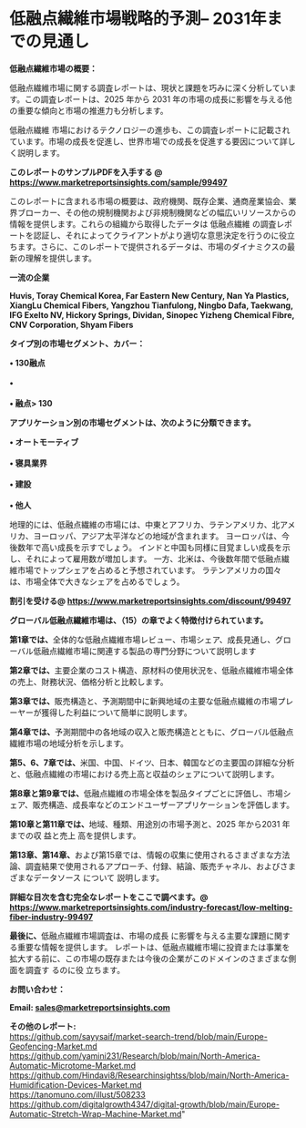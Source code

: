 # 低融点繊維市場戦略的予測– 2031年までの見通し

<strong><b>低融点繊維市場の概要：</b></strong>

低融点繊維市場に関する調査レポートは、現状と課題を巧みに深く分析しています。この調査レポートは、2025 年から 2031 年の市場の成長に影響を与える他の重要な傾向と市場の推進力も分析します。

低融点繊維 市場におけるテクノロジーの進歩も、この調査レポートに記載されています。市場の成長を促進し、世界市場での成長を促進する要因について詳しく説明します。

<strong>このレポートのサンプルPDFを入手する @ <a href=https://www.marketreportsinsights.com/sample/99497>https://www.marketreportsinsights.com/sample/99497</a></strong>

このレポートに含まれる市場の概要は、政府機関、既存企業、通商産業協会、業界ブローカー、その他の規制機関および非規制機関などの幅広いリソースからの情報を提供します。これらの組織から取得したデータは 低融点繊維 の調査レポートを認証し、それによってクライアントがより適切な意思決定を行うのに役立ちます。さらに、このレポートで提供されるデータは、市場のダイナミクスの最新の理解を提供します。

<strong>一流の企業</strong>

<strong><b>Huvis, Toray Chemical Korea, Far Eastern New Century, Nan Ya Plastics, XiangLu Chemical Fibers, Yangzhou Tianfulong, Ningbo Dafa, Taekwang, IFG Exelto NV, Hickory Springs, Dividan, Sinopec Yizheng Chemical Fibre, CNV Corporation, Shyam Fibers</b></strong>

<strong><b>タイプ別の市場セグメント、カバー：</b></strong>

<strong>• 130融点<br><br>• <br><br>• 融点> 130</strong>

<strong><b>アプリケーション別の市場セグメントは、次のように分類できます。</b></strong>

<strong>• オートモーティブ<br><br>• 寝具業界<br><br>• 建設<br><br>• 他人</strong>

 地理的には、低融点繊維の市場には、中東とアフリカ、ラテンアメリカ、北アメリカ、ヨーロッパ、アジア太平洋などの地域が含まれます。 ヨーロッパは、今後数年で高い成長を示すでしょう。 インドと中国も同様に目覚ましい成長を示し、それによって雇用数が増加します。 一方、北米は、今後数年間で低融点繊維市場でトップシェアを占めると予想されています。 ラテンアメリカの国々は、市場全体で大きなシェアを占めるでしょう。

<strong>割引を受ける@ <a href=https://www.marketreportsinsights.com/discount/99497>https://www.marketreportsinsights.com/discount/99497</a></strong>

<strong><b>グローバル低融点繊維市場は、（15）の章でよく特徴付けられています。</b></strong>

<strong><b>第</b></strong><strong><b>1章では、</b></strong>全体的な低融点繊維市場レビュー、市場シェア、成長見通し、グローバル低融点繊維市場に関連する製品の専門分野について説明します

<strong><b>第2章では、</b></strong>主要企業のコスト構造、原材料の使用状況を、低融点繊維市場全体の売上、財務状況、価格分析と比較します。

<strong><b>第3章では、</b></strong>販売構造と、予測期間中に新興地域の主要な低融点繊維の市場プレーヤーが獲得した利益について簡単に説明します。

<strong><b>第4章では、</b></strong>予測期間中の各地域の収入と販売構造とともに、グローバル低融点繊維市場の地域分析を示します。

<strong><b>第5、6、7章では、</b></strong>米国、中国、ドイツ、日本、韓国などの主要国の詳細な分析と、低融点繊維の市場における売上高と収益のシェアについて説明します。

<strong><b>第8章と第9章では、</b></strong>低融点繊維の市場全体を製品タイプごとに評価し、市場シェア、販売構造、成長率などのエンドユーザーアプリケーションを評価します。

<strong><b>第10章と第11章では、</b></strong>地域、種類、用途別の市場予測と、2025 年から2031 年までの収 益と売上 高を提供します。

<strong><b>第13章、第14章、</b></strong>および第15章では、情報の収集に使用されるさまざまな方法論、調査結果で使用されるアプローチ、付録、結論、販売チャネル、およびさまざまなデータソース について 説明します。

<strong>詳細な目次を含む完全なレポートをここで調べます。@ <a href=https://www.marketreportsinsights.com/industry-forecast/low-melting-fiber-industry-99497>https://www.marketreportsinsights.com/industry-forecast/low-melting-fiber-industry-99497</a></strong>

<strong><b>最後に、</b></strong>低融点繊維市場調査は、市場の成長 に影響を</a>与える主要な課題に関する重要な情報を提供します。 レポートは、低融点繊維市場に投資または事業を拡大する前に、この市場の既存または今後の企業がこのドメインのさまざまな側面を調査す るのに役 立ちます。

<strong><b>お問い合わせ：</b></strong>

<strong>Email: </strong><a href=mailto:sales@marketreportsinsights.com><strong>sales@marketreportsinsights.com</strong></a>

<strong>その他のレポート:</strong>
<br>
<a href=https://github.com/sayysaif/market-search-trend/blob/main/Europe-Geofencing-Market.md>https://github.com/sayysaif/market-search-trend/blob/main/Europe-Geofencing-Market.md</a>
<br>
<a href=https://github.com/yamini231/Research/blob/main/North-America-Automatic-Microtome-Market.md>https://github.com/yamini231/Research/blob/main/North-America-Automatic-Microtome-Market.md</a>
<br>
<a href=https://github.com/Hindavi8/Researchinsightss/blob/main/North-America-Humidification-Devices-Market.md>https://github.com/Hindavi8/Researchinsightss/blob/main/North-America-Humidification-Devices-Market.md</a>
<br>
<a href=https://tanomuno.com/illust/508233>https://tanomuno.com/illust/508233</a>
<br>
<a href=https://github.com/digitalgrowth4347/digital-growth/blob/main/Europe-Automatic-Stretch-Wrap-Machine-Market.md>https://github.com/digitalgrowth4347/digital-growth/blob/main/Europe-Automatic-Stretch-Wrap-Machine-Market.md</a>"
